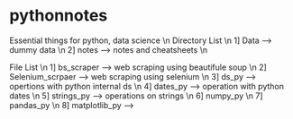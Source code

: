 # pythonnotes
Essential things for python, data science \n
Directory List \n
1] Data --> dummy data \n
2] notes --> notes and cheatsheets \n

File List \n
1] bs_scraper --> web scraping using beautifule soup \n
2] Selenium_scrpaer --> web scraping using selenium \n 
3] ds_py --> opertions with python internal ds \n 
4] dates_py --> operation with python dates \n 
5] strings_py --> operations on strings \n
6] numpy_py \n
7] pandas_py \n
8] matplotlib_py --> 


